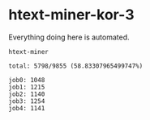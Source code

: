 # htext-miner-kor-3

Everything doing here is automated.

```
htext-miner

total: 5798/9855 (58.83307965499747%)

job0: 1048
job1: 1215
job2: 1140
job3: 1254
job4: 1141
```